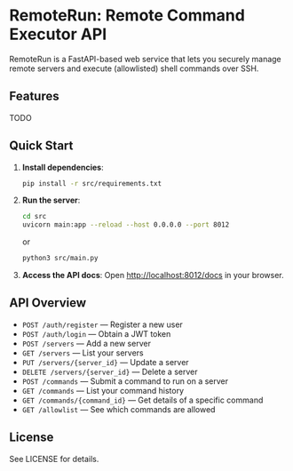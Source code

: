 # RemoteRun: Remote Command Executor API

RemoteRun is a FastAPI-based web service that lets you securely manage remote servers and execute (allowlisted) shell commands over SSH. 

## Features

TODO

## Quick Start

1. **Install dependencies**:

   ```bash
   pip install -r src/requirements.txt
   ```

2. **Run the server**:

   ```bash
   cd src
   uvicorn main:app --reload --host 0.0.0.0 --port 8012
   ```

   or

   ```bash
   python3 src/main.py
   ```

3. **Access the API docs**: Open [http://localhost:8012/docs](http://localhost:8012/docs) in your browser.

## API Overview

- `POST /auth/register` — Register a new user
- `POST /auth/login` — Obtain a JWT token
- `POST /servers` — Add a new server
- `GET /servers` — List your servers
- `PUT /servers/{server_id}` — Update a server
- `DELETE /servers/{server_id}` — Delete a server
- `POST /commands` — Submit a command to run on a server
- `GET /commands` — List your command history
- `GET /commands/{command_id}` — Get details of a specific command
- `GET /allowlist` — See which commands are allowed

## License

See LICENSE for details.
